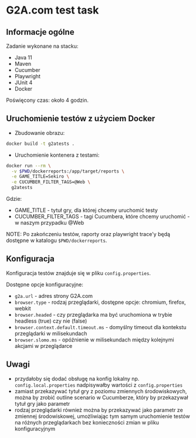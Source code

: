 # G2A.com test task

## Informacje ogólne

Zadanie wykonane na stacku:

- Java 11
- Maven
- Cucumber
- Playwright
- JUnit 4
- Docker

Poświęcony czas: około 4 godzin.

## Uruchomienie testów z użyciem Docker

* Zbudowanie obrazu:

```bash
docker build -t g2atests .
```

* Uruchomienie kontenera z testami:

```bash
docker run --rm \
  -v $PWD/dockerreports:/app/target/reports \
  -e GAME_TITLE=Sekiro \
  -e CUCUMBER_FILTER_TAGS=@Web \
  g2atests
```

Gdzie:

- GAME_TITLE - tytuł gry, dla której chcemy uruchomić testy
- CUCUMBER_FILTER_TAGS - tagi Cucumbera, które chcemy uruchomić - w naszym przypadku @Web

NOTE: Po zakończeniu testów, raporty oraz playwright trace'y będą dostępne w katalogu `$PWD/dockerreports`.

## Konfiguracja

Konfiguracja testów znajduje się w pliku `config.properties`.

Dostępne opcje konfiguracyjne:

- `g2a.url` - adres strony G2A.com
- `browser.type` - rodzaj przeglądarki, dostępne opcje: chromium, firefox, webkit
- `browser.headed` - czy przeglądarka ma być uruchomiona w trybie headless (true) czy nie (false)
- `browser.context.default.timeout.ms` - domyślny timeout dla kontekstu przeglądarki w milisekundach
- `browser.slomo.ms` - opóźnienie w milisekundach między kolejnymi akcjami w przeglądarce

## Uwagi

- przydałoby się dodać obsługę na konfig lokalny np. `config.local.properties` nadpisywałby wartości
  z `config.properties`
- zamiast przekazywać tytuł gry z poziomu zmiennych środowiskowych, można by zrobić outline scenario w Cucumberze,
  który by przekazywał tytuł gry jako parametr
- rodzaj przeglądarki również można by przekazywać jako parametr ze zmiennej środowiskowej,
  umożliwiając tym samym uruchomienie testów na różnych przeglądarkach bez konieczności zmian w pliku konfiguracyjnym